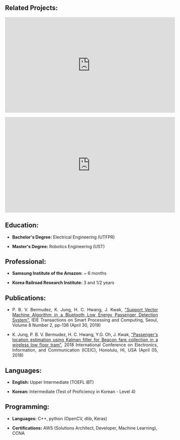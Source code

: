 
 

<h2>Related Projects:</h2>
<div style="text-align: justify">
<iframe width="560" height="315" src="https://www.youtube.com/embed/9g0LE1K3_I0" frameborder="0" allow="accelerometer; autoplay; clipboard-write; encrypted-media; gyroscope; picture-in-picture" allowfullscreen></iframe>
<p></p>
<iframe width="560" height="315" src="https://www.youtube.com/embed/VLj_hArpkS4" frameborder="0" allow="accelerometer; autoplay; clipboard-write; encrypted-media; gyroscope; picture-in-picture" allowfullscreen></iframe>
 </div>

 <h2>Education:</h2>
 <ul> 
 <li><b>Bachelor's Degree:</b> Electrical Engineering (UTFPR)</li>    
  <p></p>
  <li><b>Master's Degree:</b> Robotics Engineering (UST) </li>
</ul>

 <h2>Professional:</h2>
<ul> 
 <li> <b>Samsung Institute of the Amazon:</b> ~ 6 months</li>    
  <p></p>
 <li> <b>Korea Railroad Research Institute:</b> 3 and 1/2 years </li>
</ul> 


<h2>Publications:</h2>
<div style="text-align: justify"> 
<ul>
  <li> P. B. V. Bermudez, K. Jung, H. C. Hwang, J. Kwak,  <a href="https://drive.google.com/file/d/1ioJYScHew4h9xQZj2ooTczMjXJi86Rgw/view?usp=sharing">"Support Vector Machine Algorithm in a Bluetooth Low Energy Passenger Detection System"</a>, IEIE Transactions on Smart Processing and Computing, Seoul, Volume 8  Number 2, pp-136 (April  30, 2019) </li>    
    <p></p>
 <li> K. Jung, P. B. V. Bermudez, H. C. Hwang, Y.G. Oh, J. Kwak, <a href="https://ieeexplore.ieee.org/document/8330712">"Passenger's location estimation using Kalman filter for Beacon fare collection in a wireless low floor tram"</a>, 2018 International Conference on Electronics, Information, and Communication (ICEIC), Honolulu, HI, USA (April 05, 2018) </li>
</ul>
</div>

<h2>Languages:</h2>
<ul>
  <li> <b>English: </b> Upper Intermediate (TOEFL iBT)</li>
  <p></p>
  <li> <b> Korean: </b> Intermediate (Test of Proficiency in Korean - Level 4)</li>
</ul>

<h2>Programming:</h2>
<ul>
 <li><b>Languages:</b> C++, python (OpenCV, dlib, Keras)</li>
 <p></p>
 <li><b>Certifications:</b> AWS (Solutions Architect, Developer, Machine Learning), CCNA</li>
</ul>
